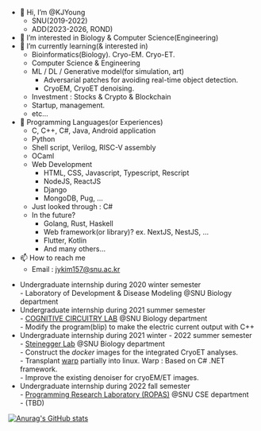 - 👋 Hi, I’m @KJYoung
    * SNU(2019-2022)
    * ADD(2023-2026, ROND)
- 👀 I’m interested in Biology & Computer Science(Engineering)
- 🌱 I’m currently learning(& interested in)   
    * Bioinformatics(Biology). Cryo-EM. Cryo-ET.   
    * Computer Science & Engineering   
    * ML / DL / Generative model(for simulation, art)   
      * Adversarial patches for avoiding real-time object detection.   
      * CryoEM, CryoET denoising.   
    * Investment : Stocks & Crypto & Blockchain   
    * Startup, management.   
    * etc...   
- 🔮 Programming Languages(or Experiences)
    * C, C++, C#, Java, Android application   
    * Python   
    * Shell script, Verilog, RISC-V assembly   
    * OCaml   
    * Web Development   
      * HTML, CSS, Javascript, Typescript, Rescript   
      * NodeJS, ReactJS   
      * Django   
      * MongoDB, Pug, ...   
    * Just looked through : C#   
    * In the future?
         - Golang, Rust, Haskell
         - Web framework(or library)? ex. NextJS, NestJS, ...
         - Flutter, Kotlin
         - And many others...
- 📫 How to reach me   
    * Email : jykim157@snu.ac.kr

* Undergraduate internship during 2020 winter semester    
      - Laboratory of Development & Disease Modeling   @SNU Biology department   
* Undergraduate internship during 2021 summer semester   
      - [COGNITIVE CIRCUITRY LAB](https://cocila.net/) @SNU Biology department   
      - Modify the program(blip) to make the electric current output with C++   
* Undergraduate internship during 2021 winter - 2022 summer semester   
      - [Steinegger Lab](https://steineggerlab.com/)   @SNU Biology department   
      - Construct the *docker* images for the integrated CryoET analyses.   
      - Transplant [warp](http://www.warpem.com/warp/) partially into linux. Warp : Based on C# .NET framework.   
      - Improve the existing denoiser for cryoEM/ET images.   
* Undergraduate internship during 2022 fall semester   
      - [Programming Research Laboratory (ROPAS)](http://ropas.snu.ac.kr/) @SNU CSE department   
      - (TBD)

[![Anurag's GitHub stats](https://github-readme-stats.vercel.app/api?username=KJYoung)](https://github.com/anuraghazra/github-readme-stats)
<!---
KJYoung/KJYoung is a ✨ special ✨ repository because its `README.md` (this file) appears on your GitHub profile.
You can click the Preview link to take a look at your changes.
--->
